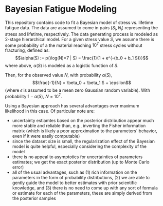 # Bayesian Fatigue Modeling
This repository contains code to fit a Bayesian model of stress vs. lifetime fatigue data. The data are assumed to come in pairs $(S_i,N_i)$ representing the stress and lifetime, respectively. The data generating process is modeled as 2-stage hierarchical model. For a given stress value $S$, we assume there is some probability of a the material reaching $10^7$ stress cycles without fracturing, defined as: 
$$\alpha(S) := p(\log(N)=7 | S) = \frac{1}{1 + e^{-(b_0 + b_1 S)}}$$ 
where above, $\alpha(S)$ is modeled as a logistic function of $S$.

Then, for the observed value $N$, with probability $\alpha(S)$,
$$\frac{-1}{N} = \beta_0 + \beta_1 S + \epsilon$$
(where $\epsilon$ is assumed to be a mean zero Gaussian random variable). With probability $1 - \alpha(S)$, $N=10^7$.

Using a Bayesian approach has several advantages over maximum likelihood in this case. Of particular note are:
 * uncertainty estiamtes based on the posterior distribution appear much more stable and reliable than, e.g., inverting the Fisher information matrix (which is likely a poor approximation to the parameters' behavior, even if it were easily computable)
 * since the dataset size is small, the regularization effect of the Bayesian model is quite helpful, especially considering the complexity of the model
 * there is no appeal to asymptotics for uncertainties of parameters estimates; we get the exact posterior distribution (up to Monte Carlo error)
 * all of the usual advantages, such as (1) rich information on the parameters in the form of probability distributions, (2) we are able to gently guide the model to better estimates with prior scientific knowledge, and (3) there is no need to come up with any sort of formula or estimate for each of the parameters, these are simply derived from the posterior samples
